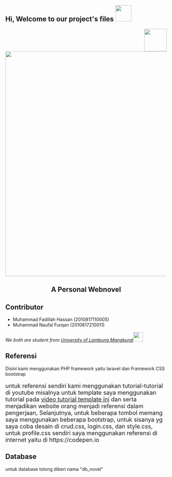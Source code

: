 <h2> Hi, Welcome to our project's files <img src="https://media.giphy.com/media/mGcNjsfWAjY5AEZNw6/giphy.gif" width="50"></h2>
<img align='right' src="https://media.giphy.com/media/2eFoWCyovdbWsmvkI1/giphy.gif" width="70">

<p align="center">
  <a href = "https://mohizuki.github.io/">
    <img src = "https://pixiv.pximg.net/c/1200x630_90_a2_g5/fanbox/public/images/post/1725296/cover/KbQJ1Eyc3A541ySICuBLMAfm.jpeg" width = "700px"/>
  </a>
  <h2 align = "center"> A Personal Webnovel</h2>
</p>

## Contributor
- Muhammad Fadillah Hassan (2010817110005)
- Muhammad Naufal Furqan (2010817210011)
<p><em>We both are student from <a href="https://ulm.ac.id/id/">University of Lambung Mangkurat</a><img src="https://media.giphy.com/media/fYSnHlufseco8Fh93Z/giphy.gif" width="30"> 
</em></p>

## Referensi
Disini kami menggunakan PHP framework yaitu laravel dan Framework CSS bootstrap
<p style="font-size:18px;">untuk referensi sendiri kami menggunakan tutorial-tutorial di youtube misalnya untuk template saya menggunakan tutorial pada <a href="https://youtu.be/oYRda7UtuhA">video tutorial template ini</a> dan serta menjadikan website orang menjadi referensi dalam pengerjaan,			Selanjutnya, untuk beberapa tombol memang saya menggunakan beberapa bootstrap, untuk sisanya yg saya coba desain di crud.css, login.css, dan style.css, untuk profile.css sendiri saya menggunakan referensi di internet yaitu di https://codepen.io		</p>

## Database
untuk database tolong diberi nama "db_novel"
